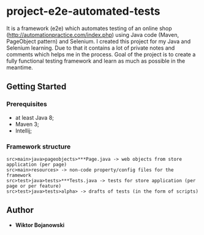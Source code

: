 # project-e2e-automated-tests

It is a framework (e2e) which automates testing of an online shop (http://automationpractice.com/index.php) using Java code (Maven, PageObject pattern) and Selenium.
I created this project for my Java and Selenium learning. Due to that it contains a lot of private notes and comments which helps me in the process.
Goal of the project is to create a fully functional testing framework and learn as much as possible in the meantime.

## Getting Started

### Prerequisites

* at least Java 8;
* Maven 3;
* Intellij;

### Framework structure

```
src>main>java>pageobjects>***Page.java -> web objects from store application (per page)
src>main>resources> -> non-code property/config files for the framework
src>test>java>tests>***Tests.java -> tests for store application (per page or per feature)
src>test>java>tests>alpha> -> drafts of tests (in the form of scripts)
```

## Author

* **Wiktor Bojanowski**